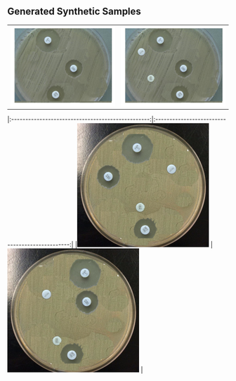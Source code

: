 ## Generated Synthetic Samples

|                                                   |                                                 | 
|:-------------------------------------------------:|:-----------------------------------------------:|
|![](/data/images/readme/sample_synthetic_1.jpg)     |![](/data/images/readme/sample_synthetic_2.jpg) |

|:-------------------------------------------------:|:-----------------------------------------------:|
|![](/data/images/readme/sample_synthetic_3.jpg)    |![](/data/images/readme/sample_synthetic_4.jpg)  |
